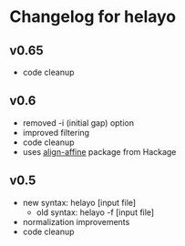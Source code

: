 # Changelog for helayo

## v0.65
- code cleanup

## v0.6
- removed -i (initial gap) option
- improved filtering
- code cleanup
- uses [align-affine](https://hackage.haskell.org/package/align-affine-0.1.0.0) package from Hackage

## v0.5
- new syntax: helayo [input file]
    - old syntax: helayo -f [input file]
- normalization improvements
- code cleanup
